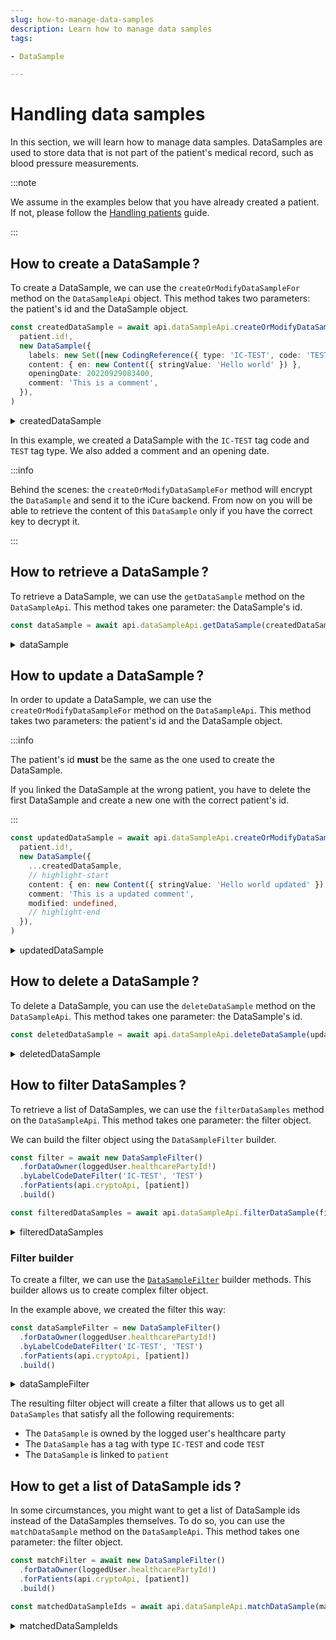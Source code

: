 ```yaml
---
slug: how-to-manage-data-samples
description: Learn how to manage data samples
tags:

- DataSample

---
```


# Handling data samples

In this section, we will learn how to manage data samples. DataSamples are used to store data that is not part of the
patient's medical record, such as blood pressure measurements.

:::note

We assume in the examples below that you have already created a patient. If not, please follow
the [Handling patients](/sdks/how-to/how-to-manage-patients) guide.

:::

## How to create a DataSample&#8239;?

To create a DataSample, we can use the `createOrModifyDataSampleFor` method on the `DataSampleApi` object. This method
takes two parameters: the patient's id and the DataSample object.

<!-- file://code-samples/how-to/datasamples/index.mts snippet:create a dataSample-->
```typescript
const createdDataSample = await api.dataSampleApi.createOrModifyDataSampleFor(
  patient.id!,
  new DataSample({
    labels: new Set([new CodingReference({ type: 'IC-TEST', code: 'TEST' })]),
    content: { en: new Content({ stringValue: 'Hello world' }) },
    openingDate: 20220929083400,
    comment: 'This is a comment',
  }),
)
```
<!-- output://code-samples/how-to/datasamples/createdDataSample.txt -->
<details>
<summary>createdDataSample</summary>

```json
{
  "id": "54038b34-1280-4785-9f1b-d9ae8dcc98da",
  "qualifiedLinks": {},
  "batchId": "76a8a496-7a95-40b6-b507-2e67e4b5f923",
  "index": 0,
  "valueDate": 20230327164258,
  "openingDate": 20220929083400,
  "created": 1679928178506,
  "modified": 1679928178506,
  "author": "f7ec463c-44b4-414e-9e7f-f2cc0967cc01",
  "responsible": "b16baab3-b6a3-42a0-b4b5-8dc8e00cc806",
  "comment": "This is a comment",
  "identifiers": [],
  "healthcareElementIds": {},
  "canvasesIds": {},
  "content": {
    "en": {
      "stringValue": "Hello world",
      "compoundValue": [],
      "ratio": [],
      "range": []
    }
  },
  "codes": {},
  "labels": {},
  "systemMetaData": {
    "secretForeignKeys": [
      "dfef79ff-3867-4525-9697-7198175e4e91"
    ],
    "cryptedForeignKeys": {
      "b16baab3-b6a3-42a0-b4b5-8dc8e00cc806": {}
    },
    "delegations": {
      "b16baab3-b6a3-42a0-b4b5-8dc8e00cc806": {}
    },
    "encryptionKeys": {
      "b16baab3-b6a3-42a0-b4b5-8dc8e00cc806": {}
    }
  }
}
```
</details>

In this example, we created a DataSample with the `IC-TEST` tag code and `TEST` tag type. We also added a comment and an
opening date.

:::info

Behind the scenes: the `createOrModifyDataSampleFor` method will encrypt the `DataSample` and send it to the iCure backend. From now on you will be able to retrieve the content of this `DataSample` only if you have the correct key to decrypt it.

:::

## How to retrieve a DataSample&#8239;?

To retrieve a DataSample, we can use the `getDataSample` method on the `DataSampleApi`. This method takes one
parameter: the DataSample's id.

<!-- file://code-samples/how-to/datasamples/index.mts snippet:get a dataSample-->
```typescript
const dataSample = await api.dataSampleApi.getDataSample(createdDataSample.id!)
```
<!-- output://code-samples/how-to/datasamples/dataSample.txt -->
<details>
<summary>dataSample</summary>

```json
{
  "id": "54038b34-1280-4785-9f1b-d9ae8dcc98da",
  "qualifiedLinks": {},
  "batchId": "76a8a496-7a95-40b6-b507-2e67e4b5f923",
  "index": 0,
  "valueDate": 20230327164258,
  "openingDate": 20220929083400,
  "created": 1679928178506,
  "modified": 1679928178506,
  "author": "f7ec463c-44b4-414e-9e7f-f2cc0967cc01",
  "responsible": "b16baab3-b6a3-42a0-b4b5-8dc8e00cc806",
  "comment": "This is a comment",
  "identifiers": [],
  "healthcareElementIds": {},
  "canvasesIds": {},
  "content": {
    "en": {
      "stringValue": "Hello world",
      "compoundValue": [],
      "ratio": [],
      "range": []
    }
  },
  "codes": {},
  "labels": {},
  "systemMetaData": {
    "secretForeignKeys": [
      "dfef79ff-3867-4525-9697-7198175e4e91"
    ],
    "cryptedForeignKeys": {
      "b16baab3-b6a3-42a0-b4b5-8dc8e00cc806": {}
    },
    "delegations": {
      "b16baab3-b6a3-42a0-b4b5-8dc8e00cc806": {}
    },
    "encryptionKeys": {
      "b16baab3-b6a3-42a0-b4b5-8dc8e00cc806": {}
    }
  }
}
```
</details>

## How to update a DataSample&#8239;?

In order to update a DataSample, we can use the `createOrModifyDataSampleFor` method on the `DataSampleApi`. This method takes two parameters: the patient's id and the DataSample object. 

:::info

The patient's id **must** be the same as the one used to create the DataSample.

If you linked the DataSample at the wrong patient, you have to delete the first DataSample and create a new one with the correct patient's id.

:::

<!-- file://code-samples/how-to/datasamples/index.mts snippet:update a dataSample-->
```typescript
const updatedDataSample = await api.dataSampleApi.createOrModifyDataSampleFor(
  patient.id!,
  new DataSample({
    ...createdDataSample,
    // highlight-start
    content: { en: new Content({ stringValue: 'Hello world updated' }) },
    comment: 'This is a updated comment',
    modified: undefined,
    // highlight-end
  }),
)
```
<!-- output://code-samples/how-to/datasamples/updatedDataSample.txt -->
<details>
<summary>updatedDataSample</summary>

```json
{
  "id": "54038b34-1280-4785-9f1b-d9ae8dcc98da",
  "qualifiedLinks": {},
  "batchId": "76a8a496-7a95-40b6-b507-2e67e4b5f923",
  "index": 0,
  "valueDate": 20230327164258,
  "openingDate": 20220929083400,
  "created": 1679928178506,
  "modified": 1679928178776,
  "author": "f7ec463c-44b4-414e-9e7f-f2cc0967cc01",
  "responsible": "b16baab3-b6a3-42a0-b4b5-8dc8e00cc806",
  "comment": "This is a updated comment",
  "identifiers": [],
  "healthcareElementIds": {},
  "canvasesIds": {},
  "content": {
    "en": {
      "stringValue": "Hello world updated",
      "compoundValue": [],
      "ratio": [],
      "range": []
    }
  },
  "codes": {},
  "labels": {},
  "systemMetaData": {
    "secretForeignKeys": [
      "dfef79ff-3867-4525-9697-7198175e4e91"
    ],
    "cryptedForeignKeys": {
      "b16baab3-b6a3-42a0-b4b5-8dc8e00cc806": {}
    },
    "delegations": {
      "b16baab3-b6a3-42a0-b4b5-8dc8e00cc806": {}
    },
    "encryptionKeys": {
      "b16baab3-b6a3-42a0-b4b5-8dc8e00cc806": {}
    }
  }
}
```
</details>

## How to delete a DataSample&#8239;?

To delete a DataSample, you can use the `deleteDataSample` method on the `DataSampleApi`. This method takes one parameter: the DataSample's id.

<!-- file://code-samples/how-to/datasamples/index.mts snippet:delete a dataSample-->
```typescript
const deletedDataSample = await api.dataSampleApi.deleteDataSample(updatedDataSample.id!)
```
<!-- output://code-samples/how-to/datasamples/deletedDataSample.txt -->
<details>
<summary>deletedDataSample</summary>

```text
54038b34-1280-4785-9f1b-d9ae8dcc98da
```
</details>

## How to filter DataSamples&#8239;?

To retrieve a list of DataSamples, we can use the `filterDataSamples` method on the `DataSampleApi`. This method takes one parameter: the filter object.

We can build the filter object using the `DataSampleFilter` builder.

<!-- file://code-samples/how-to/datasamples/index.mts snippet:get a list of dataSamples-->
```typescript
const filter = await new DataSampleFilter()
  .forDataOwner(loggedUser.healthcarePartyId!)
  .byLabelCodeDateFilter('IC-TEST', 'TEST')
  .forPatients(api.cryptoApi, [patient])
  .build()

const filteredDataSamples = await api.dataSampleApi.filterDataSample(filter)
```
<!-- output://code-samples/how-to/datasamples/filteredDataSamples.txt -->
<details>
<summary>filteredDataSamples</summary>

```json
{
  "pageSize": 1,
  "totalSize": 1,
  "rows": [
    {
      "id": "54038b34-1280-4785-9f1b-d9ae8dcc98da",
      "qualifiedLinks": {},
      "batchId": "76a8a496-7a95-40b6-b507-2e67e4b5f923",
      "index": 0,
      "valueDate": 20230327164258,
      "openingDate": 20220929083400,
      "created": 1679928178506,
      "modified": 1679928178776,
      "author": "f7ec463c-44b4-414e-9e7f-f2cc0967cc01",
      "responsible": "b16baab3-b6a3-42a0-b4b5-8dc8e00cc806",
      "comment": "This is a updated comment",
      "identifiers": [],
      "healthcareElementIds": {},
      "canvasesIds": {},
      "content": {
        "en": {
          "stringValue": "Hello world updated",
          "compoundValue": [],
          "ratio": [],
          "range": []
        }
      },
      "codes": {},
      "labels": {},
      "systemMetaData": {
        "secretForeignKeys": [
          "dfef79ff-3867-4525-9697-7198175e4e91"
        ],
        "cryptedForeignKeys": {
          "b16baab3-b6a3-42a0-b4b5-8dc8e00cc806": {}
        },
        "delegations": {
          "b16baab3-b6a3-42a0-b4b5-8dc8e00cc806": {}
        },
        "encryptionKeys": {
          "b16baab3-b6a3-42a0-b4b5-8dc8e00cc806": {}
        }
      }
    }
  ],
  "nextKeyPair": {}
}
```
</details>

### Filter builder

To create a filter, we can use the [`DataSampleFilter`](/sdks/references/classes/DataSampleFilter#methods-1) builder methods. This builder allows us to create complex filter object.

In the example above, we created the filter this way:

<!-- file://code-samples/how-to/datasamples/index.mts snippet:filter builder-->
```typescript
const dataSampleFilter = new DataSampleFilter()
  .forDataOwner(loggedUser.healthcarePartyId!)
  .byLabelCodeDateFilter('IC-TEST', 'TEST')
  .forPatients(api.cryptoApi, [patient])
  .build()
```
<!-- output://code-samples/how-to/datasamples/dataSampleFilter.txt -->
<details>
<summary>dataSampleFilter</summary>

```json
{}
```
</details>

The resulting filter object will create a filter that allows us to get all `DataSamples` that satisfy all the following requirements:

- The `DataSample` is owned by the logged user's healthcare party
- The `DataSample` has a tag with type `IC-TEST` and code `TEST`
- The `DataSample` is linked to `patient`

## How to get a list of DataSample ids&#8239;?

In some circumstances, you might want to get a list of DataSample ids instead of the DataSamples themselves. To do so, you can use the `matchDataSample` method on the `DataSampleApi`. This method takes one parameter: the filter object.

<!-- file://code-samples/how-to/datasamples/index.mts snippet:get a list of dataSamples ids-->
```typescript
const matchFilter = await new DataSampleFilter()
  .forDataOwner(loggedUser.healthcarePartyId!)
  .forPatients(api.cryptoApi, [patient])
  .build()

const matchedDataSampleIds = await api.dataSampleApi.matchDataSample(matchFilter)
```
<!-- output://code-samples/how-to/datasamples/matchedDataSampleIds.txt -->
<details>
<summary>matchedDataSampleIds</summary>

```text
[
  "54038b34-1280-4785-9f1b-d9ae8dcc98da"
]
```
</details>
